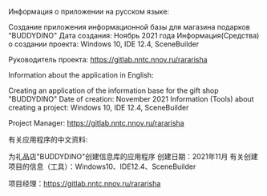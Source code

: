 Информация о приложении на русском языке:

Создание приложения информационной базы для магазина подарков "BUDDYDINO"
Дата создания: Ноябрь 2021 года
Информация(Средства) о создании проекта: Windows 10, IDE 12.4, SceneBuilder

Руководитель проекта: https://gitlab.nntc.nnov.ru/rararisha

Information about the application in English:

Creating an application of the information base for the gift shop "BUDDYDINO"
Date of creation: November 2021
Information (Tools) about creating a project: Windows 10, IDE 12.4, SceneBuilder

Project Manager: https://gitlab.nntc.nnov.ru/rararisha

有关应用程序的中文资料:

为礼品店"BUDDYDINO"创建信息库的应用程序
创建日期：2021年11月
有关创建项目的信息（工具）：Windows10、IDE12.4、SceneBuilder

项目经理：https://gitlab.nntc.nnov.ru/rararisha
